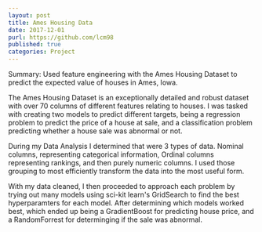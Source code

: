 ```yaml
---
layout: post
title: Ames Housing Data
date: 2017-12-01
purl: https://github.com/lcm98
published: true
categories: Project
---
```


Summary: Used feature engineering with the Ames Housing Dataset to predict the expected value of houses in Ames, Iowa.

The Ames Housing Dataset is an exceptionally detailed and robust dataset with over 70 columns of different features relating to houses. I was tasked with creating two models to predict different targets, being a regression problem to predict the price of a house at sale, and a classification problem predicting whether a house sale was abnormal or not.

During my Data Analysis I determined that were 3 types of data. Nominal columns, representing categorical information, Ordinal columns representing rankings, and then purely numeric columns. I used those grouping to most efficiently transform the data into the most useful form.

With my data cleaned, I then proceeded to approach each problem by trying out many models using sci-kit learn's GridSearch to find the best hyperparamters for each model. After determining which models worked best, which ended up being a GradientBoost for predicting house price, and a RandomForrest for determinging if the sale was abnormal.